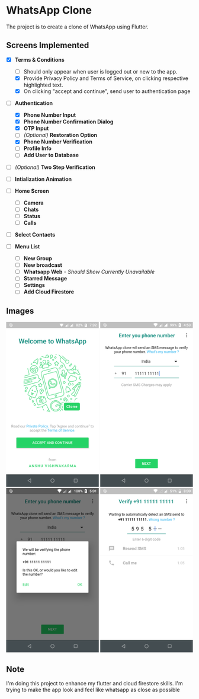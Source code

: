 # WhatsApp Clone

The project is to create a clone of WhatsApp using Flutter.

## Screens Implemented

- [x] **Terms & Conditions**
  - [ ] Should only appear when user is logged out or new to the app.
  - [x] Provide Privacy Policy and Terms of Service,
   on clicking respective highlighted text.
  - [x] On clicking "accept and continue", send user to authentication page
- [ ] **Authentication**
  - [x] **Phone Number Input**
  - [x] **Phone Number Confirmation Dialog**
  - [x] **OTP Input**
  - [ ] _(Optional)_ **Restoration Option**
  - [x] **Phone Number Verification**
  - [ ] **Profile Info**
  - [ ] **Add User to Database**
- [ ] _(Optional)_ **Two Step Verification**
- [ ] **Intialization Animation**
- [ ] **Home Screen**
  - [ ] **Camera**
  - [ ] **Chats**
  - [ ] **Status**
  - [ ] **Calls**
- [ ] **Select Contacts**
- [ ] **Menu List**

  - [ ] **New Group**
  - [ ] **New broadcast**
  - [ ] **Whatsapp Web** - _Should Show Currently Unavailable_
  - [ ] **Starred Message**
  - [ ] **Settings**
  - [ ] **Add Cloud Firestore**

## Images

<p>
  <img src="./screenshots/flutter_01.png" width="250" alt="Terms & Condition Screen">
  <img src="./screenshots/flutter_02.png" width="250" alt="PhoneNumber Input Screen">
  <img src="./screenshots/flutter_03.png" width="250" alt="Number Confirmation Dialogbox">
  <img src="./screenshots/flutter_04.png" width="250" alt="OTP Input Screen">
</p>

## Note

I'm doing this project to enhance my flutter and cloud firestore skills. I'm
trying to make the app look and feel like whatsapp as close as possible
